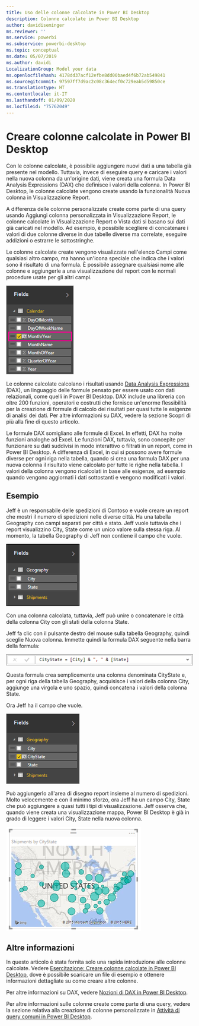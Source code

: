 ```yaml
---
title: Uso delle colonne calcolate in Power BI Desktop
description: Colonne calcolate in Power BI Desktop
author: davidiseminger
ms.reviewer: ''
ms.service: powerbi
ms.subservice: powerbi-desktop
ms.topic: conceptual
ms.date: 05/07/2019
ms.author: davidi
LocalizationGroup: Model your data
ms.openlocfilehash: 4178dd37acf12efbe8dd00baed4f6b72ab549841
ms.sourcegitcommit: 97597ff7d9ac2c08c364ecf0c729eab5d59850ce
ms.translationtype: HT
ms.contentlocale: it-IT
ms.lasthandoff: 01/09/2020
ms.locfileid: "75762049"
---
```

# <a name="create-calculated-columns-in-power-bi-desktop"></a>Creare colonne calcolate in Power BI Desktop
Con le colonne calcolate, è possibile aggiungere nuovi dati a una tabella già presente nel modello. Tuttavia, invece di eseguire query e caricare i valori nella nuova colonna da un'origine dati, viene creata una formula Data Analysis Expressions (DAX) che definisce i valori della colonna. In Power BI Desktop, le colonne calcolate vengono create usando la funzionalità Nuova colonna in Visualizzazione Report.

A differenza delle colonne personalizzate create come parte di una query usando Aggiungi colonna personalizzata in Visualizzazione Report, le colonne calcolate in Visualizzazione Report o Vista dati si basano sui dati già caricati nel modello. Ad esempio, è possibile scegliere di concatenare i valori di due colonne diverse in due tabelle diverse ma correlate, eseguire addizioni o estrarre le sottostringhe.

Le colonne calcolate create vengono visualizzate nell'elenco Campi come qualsiasi altro campo, ma hanno un'icona speciale che indica che i valori sono il risultato di una formula. È possibile assegnare qualsiasi nome alle colonne e aggiungerle a una visualizzazione del report con le normali procedure usate per gli altri campi.

![](media/desktop-calculated-columns/calccolinpbid_fields.png)

Le colonne calcolate calcolano i risultati usando [Data Analysis Expressions](https://msdn.microsoft.com/library/gg413422.aspx) (DAX), un linguaggio delle formule pensato per essere usato con dati relazionali, come quelli in Power BI Desktop. DAX include una libreria con oltre 200 funzioni, operatori e costrutti che fornisce un'enorme flessibilità per la creazione di formule di calcolo dei risultati per quasi tutte le esigenze di analisi dei dati. Per altre informazioni su DAX, vedere la sezione Scopri di più alla fine di questo articolo.

Le formule DAX somigliano alle formule di Excel. In effetti, DAX ha molte funzioni analoghe ad Excel. Le funzioni DAX, tuttavia, sono concepite per funzionare su dati suddivisi in modo interattivo o filtrati in un report, come in Power BI Desktop. A differenza di Excel, in cui si possono avere formule diverse per ogni riga nella tabella, quando si crea una formula DAX per una nuova colonna il risultato viene calcolato per tutte le righe nella tabella. I valori della colonna vengono ricalcolati in base alle esigenze, ad esempio quando vengono aggiornati i dati sottostanti e vengono modificati i valori.

## <a name="lets-look-at-an-example"></a>Esempio
Jeff è un responsabile delle spedizioni di Contoso e vuole creare un report che mostri il numero di spedizioni nelle diverse città. Ha una tabella Geography con campi separati per città e stato. Jeff vuole tuttavia che i report visualizzino City, State come un unico valore sulla stessa riga. Al momento, la tabella Geography di Jeff non contiene il campo che vuole.

![](media/desktop-calculated-columns/calccolinpbid_cityandstatefields.png)

Con una colonna calcolata, tuttavia, Jeff può unire o concatenare le città della colonna City con gli stati della colonna State.

Jeff fa clic con il pulsante destro del mouse sulla tabella Geography, quindi sceglie Nuova colonna. Immette quindi la formula DAX seguente nella barra della formula:

![](media/desktop-calculated-columns/calccolinpbid_formula.png)

Questa formula crea semplicemente una colonna denominata CityState e, per ogni riga della tabella Geography, acquisisce i valori della colonna City, aggiunge una virgola e uno spazio, quindi concatena i valori della colonna State.

Ora Jeff ha il campo che vuole.

![](media/desktop-calculated-columns/calccolinpbid_citystatefield.png)

Può aggiungerlo all'area di disegno report insieme al numero di spedizioni. Molto velocemente e con il minimo sforzo, ora Jeff ha un campo City, State che può aggiungere a quasi tutti i tipi di visualizzazione. Jeff osserva che, quando viene creata una visualizzazione mappa, Power BI Desktop è già in grado di leggere i valori City, State nella nuova colonna.

![](media/desktop-calculated-columns/calccolinpbid_citystatemap.png)

## <a name="learn-more"></a>Altre informazioni
In questo articolo è stata fornita solo una rapida introduzione alle colonne calcolate. Vedere [Esercitazione: Creare colonne calcolate in Power BI Desktop](desktop-tutorial-create-calculated-columns.md), dove è possibile scaricare un file di esempio e ottenere informazioni dettagliate su come creare altre colonne. 

Per altre informazioni su DAX, vedere [Nozioni di DAX in Power BI Desktop](desktop-quickstart-learn-dax-basics.md).

Per altre informazioni sulle colonne create come parte di una query, vedere la sezione relativa alla creazione di colonne personalizzate in [Attività di query comuni in Power BI Desktop](desktop-common-query-tasks.md).  

